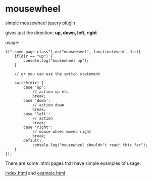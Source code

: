 # mousewheel

simple mousewheel jquery plugin

gives just the direction: **up, down, left, right**

usage:
 
	$(".some-page-class").on("mousewheel", function(event, dir){
		if(dir == "up") {
			console.log("mousewheel up");
		}
 
		// or you can use the switch statement

		switch(dir) {
			case 'up':
				// action up etc
				break;
			case 'down':
				// action down
				break;
			case 'left':
				// action 
				break;
			case 'right':
				// mouse wheel moved right
				break;
			default:
				console.log("mousewheel shouldn't reach this far");
		}
	});




There are some .html pages that have simple examples of usage:

[index.html](https://github.com/giffo/mousewheel/blob/master/index.html) and [example.html](https://github.com/giffo/mousewheel/blob/master/example.html)
